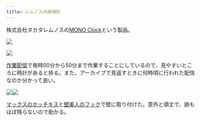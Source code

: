 ```yaml
---
title: レムノスの掛時計
---
```

株式会社タカタレムノスの[MONO Clock](https://www.amazon.co.jp/dp/B004UIT8BK)という製品。

![](https://lh6.googleusercontent.com/jBYnQr5W6WqsWY01wo6j5Q33skhnHghjsdJOyV0LX3L4AIPef-DJGKVpMTSnmm-1qHH7POLE8WEjDh4nO2y1hIVw7ddERsGcKyYcrKp0jiNCewBdp7v9Z_tzGt6PVKw0Yqai6RG6gRAP3M-t3nrbtg)

![](https://lh5.googleusercontent.com/FKRCUGd6wGlXj0VMeONJnDqcIFd8_Nm2Tj79fb0WHVbvsfBayv8GKo9rmUC81UgMRHLjZSOh0a1m5WgLYYjvMZAlC7b-pk5ZVYC5AGmtDh0yi4_eXo4jse00cJvGVRDpin3-vERtMFT9C6OHPxjckw)

[作業配信](https://www.youtube.com/channel/UC5s-KpSDGzxWPWNv94PnJHw)で毎時00分から50分まで作業することにしているので、見やすいところに時計があると捗る。また、アーカイブで見返すときに何時頃に行われた配信なのか分かって良い。

![](https://lh4.googleusercontent.com/kezguzb8vfGfaNzcM7GBZac8MxLLydihOuOeh0s-BCwZs_AshC5IvWPuZw7hvADYwkr-0p1p4AEyncIGeQ7thwNaPbrCwTDfF0G5TlTyPhbtsoesLETz1VvC6VBtY0eLxQY2CVvQSh69Yx4Zd9ZyIA)![](https://lh3.googleusercontent.com/nU3BDtf3qUyCM2f-EN0VoMrkpQRAUnVSsz04XzeqE_RpyHwRkoSTUSe-Se68NBl3PprkAoSviNm6kIuogeT58cISkSusC5K9oQonMm--G_dOJTLdIbPwonJpBBisCTkdKWydfYIS0FsWyw6qNXGp-Q)

[マックスのホッチキス](https://www.amazon.co.jp/dp/B000O9WRWG)と[壁美人のフック](https://www.amazon.co.jp/dp/B00CU78TDG)で壁に取り付けた。意外と頑丈で、跡もほぼ残らないので助かる。
